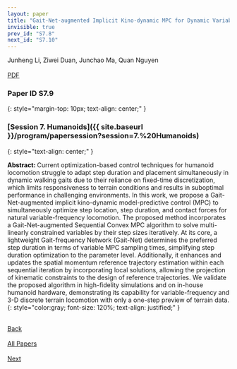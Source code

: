 ```yaml
---
layout: paper
title: "Gait-Net-augmented Implicit Kino-dynamic MPC for Dynamic Variable-frequency Humanoid Locomotion over Discrete Terrains"
invisible: true
prev_id: "S7.8"
next_id: "S7.10"
---
```

<div class="paper-authors">
  <div class="paper-author-box">
    <div class="paper-author-name">Junheng Li, Ziwei Duan, Junchao Ma, Quan Nguyen</div>
    <div class="paper-author-uni"></div>
  </div>
</div>

<div class="paper-pdf-modern">
  <div class="paper-menu-icon">
    <a href="https://www.roboticsproceedings.org/rss25/p369.pdf" title="Download PDF" target="_blank">
      <i class="fa fa-file-pdf-o"></i><br>
      <span class="paper-menu-label">PDF</span>
    </a>
  </div>
</div>

### Paper ID S7.9
{: style="margin-top: 10px; text-align: center;" }

### [Session 7. Humanoids]({{ site.baseurl }}/program/papersession?session=7.%20Humanoids)
{: style="text-align: center;" }

<b style="color: black;">Abstract: </b>Current optimization-based control techniques for humanoid locomotion struggle to adapt step duration and placement simultaneously in dynamic walking gaits due to their reliance on fixed-time discretization, which limits responsiveness to terrain conditions and results in suboptimal performance in challenging environments. In this work, we propose a Gait-Net-augmented implicit kino-dynamic model-predictive control (MPC) to simultaneously optimize step location, step duration, and contact forces for natural variable-frequency locomotion. The proposed method incorporates a Gait-Net-augmented Sequential Convex MPC algorithm to solve multi-linearly constrained variables by their step sizes iteratively. At its core, a lightweight Gait-frequency Network (Gait-Net) determines the preferred step duration in terms of variable MPC sampling times, simplifying step duration optimization to the parameter level. Additionally, it enhances and updates the spatial momentum reference trajectory estimation within each sequential iteration by incorporating local solutions, allowing the projection of kinematic constraints to the design of reference trajectories. We validate the proposed algorithm in high-fidelity simulations and on in-house humanoid hardware, demonstrating its capability for variable-frequency and 3-D discrete terrain locomotion with only a one-step preview of terrain data.
{: style="color:gray; font-size: 120%; text-align: justified;" }

<div class="paper-menu">
  <div class="paper-menu-inner">
    <a href="{{ site.baseurl }}/program/papers/S7.8/" title="Previous Paper">
            <div class="paper-menu-icon">
                <i class="fa fa-chevron-left"></i><br>
                <span class="paper-menu-label">Back</span>
            </div>
        </a>
    <a href="{{ site.baseurl }}/program/papers" title="All Papers">
      <div class="paper-menu-icon">
        <i class="fa fa-list"></i><br>
        <span class="paper-menu-label">All Papers</span>
      </div>
    </a>
    <a href="{{ site.baseurl }}/program/papers/S7.10/" title="Next Paper">
            <div class="paper-menu-icon">
                <i class="fa fa-chevron-right"></i><br>
                <span class="paper-menu-label">Next</span>
            </div>
        </a>
  </div>
</div>
